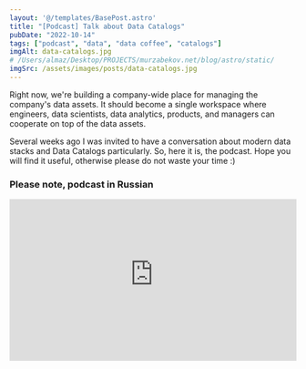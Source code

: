 ```yaml
---
layout: '@/templates/BasePost.astro'
title: "[Podcast] Talk about Data Catalogs"
pubDate: "2022-10-14"
tags: ["podcast", "data", "data coffee", "catalogs"]
imgAlt: data-catalogs.jpg
# /Users/almaz/Desktop/PROJECTS/murzabekov.net/blog/astro/static/
imgSrc: /assets/images/posts/data-catalogs.jpg
---
```


Right now, we're building a company-wide place for managing the company's data assets. It should become a single workspace where engineers, data scientists, data analytics, products, and managers can cooperate on top of the data assets.

Several weeks ago I was invited to have a conversation about modern data stacks and Data Catalogs particularly. So, here it is, the podcast. Hope you will find it useful, otherwise please do not waste your time :)

### Please note, podcast in Russian

<div style="position:relative;padding-bottom:56.25%;height:0;overflow:hidden"><iframe src="https://www.youtube-nocookie.com/embed/z3GcqpoM5p4" style="position:absolute;top:0;left:0;width:100%;height:100%;border:0" allowfullscreen="" title="YouTube Video"></iframe></div>



